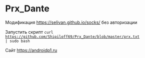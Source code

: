 # Prx_Dante

Модификация https://selivan.github.io/socks/ без авторизации

Запустить скрипт <code>curl https://github.com/Shipiloff69/Prx_Dante/blob/master/prx.txt | sudo bash</code>

Сайт https://androidp1.ru
